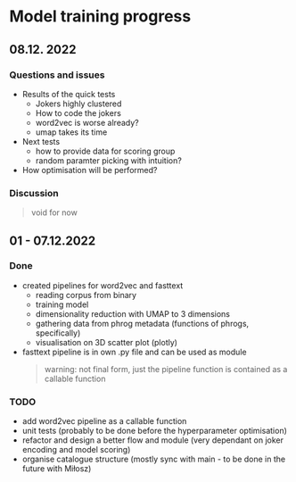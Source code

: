 # Model training progress

## 08.12. 2022
### Questions and issues
- Results of the quick tests
    - Jokers highly clustered
    -  How to code the jokers
    - word2vec is worse already?
    - umap takes its time
- Next tests
    - how to provide data for scoring group
    - random paramter picking with intuition?
- How optimisation will be performed?

### Discussion
> void for now

## 01 - 07.12.2022
### Done
- created pipelines for word2vec and fasttext
    - reading corpus from binary
    - training model
    - dimensionality reduction with UMAP to 3 dimensions
    - gathering data from phrog metadata (functions of phrogs, specifically)
    - visualisation on 3D scatter plot (plotly)
- fasttext pipeline is in own .py file and can be used as module
    > warning: not final form, just the pipeline function is contained as a callable function
### TODO
- add word2vec pipeline as a callable function
- unit tests (probably to be done before the hyperparameter optimisation)
- refactor and design a better flow and module (very dependant on joker encoding and model scoring)
- organise catalogue structure (mostly sync with main - to be done in the future with Miłosz)